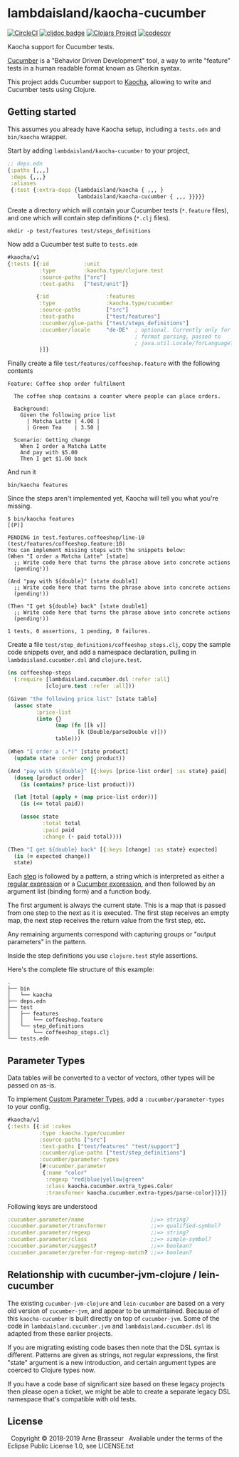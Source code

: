 # lambdaisland/kaocha-cucumber

<!-- badges -->
[![CircleCI](https://circleci.com/gh/lambdaisland/kaocha-cucumber.svg?style=svg)](https://circleci.com/gh/lambdaisland/kaocha-cucumber) [![cljdoc badge](https://cljdoc.org/badge/lambdaisland/kaocha-cucumber)](https://cljdoc.org/d/lambdaisland/kaocha-cucumber) [![Clojars Project](https://img.shields.io/clojars/v/lambdaisland/kaocha-cucumber.svg)](https://clojars.org/lambdaisland/kaocha-cucumber) [![codecov](https://codecov.io/gh/lambdaisland/kaocha-cucumber/branch/master/graph/badge.svg)](https://codecov.io/gh/lambdaisland/kaocha-cucumber)
<!-- /badges -->

Kaocha support for Cucumber tests.

[Cucumber](https://cucumber.io) is a "Behavior Driven Development" tool, a way
to write "feature" tests in a human readable format known as Gherkin syntax.

This project adds Cucumber support to
[Kaocha](https://github.com/lambdaisland/kaocha), allowing to write and Cucumber
tests using Clojure.

## Getting started

This assumes you already have Kaocha setup, including a `tests.edn` and
`bin/kaocha` wrapper.

Start by adding `lambdaisland/kaocha-cucumber` to your project,

``` clojure
;; deps.edn
{:paths [,,,]
 :deps {,,,}
 :aliases
 {:test {:extra-deps {lambdaisland/kaocha { ,,, }
                      lambdaisland/kaocha-cucumber { ,,, }}}}}
```

Create a directory which will contain your Cucumber tests (`*.feature` files),
and one which will contain step definitions (`*.clj` files).

``` shell
mkdir -p test/features test/steps_definitions
```

Now add a Cucumber test suite to `tests.edn`

``` clojure
#kaocha/v1
{:tests [{:id           :unit
          :type         :kaocha.type/clojure.test
          :source-paths ["src"]
          :test-paths   ["test/unit"]}

         {:id                  :features
          :type                :kaocha.type/cucumber
          :source-paths        ["src"]
          :test-paths          ["test/features"]
          :cucumber/glue-paths ["test/steps_definitions"]
          :cucumber/locale     "de-DE"  ; optional. Currently only for number
                                        ; format parsing, passed to
                                        ; java.util.Locale/forLanguageTag
          }]}
```

Finally create a file `test/features/coffeeshop.feature` with the following contents

``` feature
Feature: Coffee shop order fulfilment

  The coffee shop contains a counter where people can place orders.

  Background:
    Given the following price list
      | Matcha Latte | 4.00 |
      | Green Tea    | 3.50 |

  Scenario: Getting change
    When I order a Matcha Latte
    And pay with $5.00
    Then I get $1.00 back
```

And run it

``` shell
bin/kaocha features
```

Since the steps aren't implemented yet, Kaocha will tell you what you're
missing.

```
$ bin/kaocha features
[(P)]

PENDING in test.features.coffeeshop/line-10 (test/features/coffeeshop.feature:10)
You can implement missing steps with the snippets below:
(When "I order a Matcha Latte" [state]
  ;; Write code here that turns the phrase above into concrete actions
  (pending!))

(And "pay with ${double}" [state double1]
  ;; Write code here that turns the phrase above into concrete actions
  (pending!))

(Then "I get ${double} back" [state double1]
  ;; Write code here that turns the phrase above into concrete actions
  (pending!))

1 tests, 0 assertions, 1 pending, 0 failures.
```

Create a file `test/step_definitions/coffeeshop_steps.clj`, copy the sample code
snippets over, and add a namespace declaration, pulling in
`lambdaisland.cucumber.dsl` and `clojure.test`.


``` clojure
(ns coffeeshop-steps
  (:require [lambdaisland.cucumber.dsl :refer :all]
            [clojure.test :refer :all]))

(Given "the following price list" [state table]
  (assoc state
         :price-list
         (into {}
               (map (fn [[k v]]
                      [k (Double/parseDouble v)]))
               table)))

(When "I order a (.*)" [state product]
  (update state :order conj product))

(And "pay with ${double}" [{:keys [price-list order] :as state} paid]
  (doseq [product order]
    (is (contains? price-list product)))

  (let [total (apply + (map price-list order))]
    (is (<= total paid))

    (assoc state
           :total total
           :paid paid
           :change (- paid total))))

(Then "I get ${double} back" [{:keys [change] :as state} expected]
  (is (= expected change))
  state)
```

Each [step](https://docs.cucumber.io/cucumber/step-definitions/) is followed by
a pattern, a string which is interpreted as either a [regular
expression](https://docs.oracle.com/javase/8/docs/api/java/util/regex/Pattern.html)
or a [Cucumber
expression](https://docs.cucumber.io/cucumber/cucumber-expressions/), and then
followed by an argument list (binding form) and a function body.

The first argument is always the current state. This is a map that is passed
from one step to the next as it is executed. The first step receives an empty
map, the next step receives the return value from the first step, etc.

Any remaining arguments correspond with capturing groups or "output parameters"
in the pattern.

Inside the step definitions you use `clojure.test` style assertions.

Here's the complete file structure of this example:

```
.
├── bin
│   └── kaocha
├── deps.edn
├── test
│   ├── features
│   │   └── coffeeshop.feature
│   └── step_definitions
│       └── coffeeshop_steps.clj
└── tests.edn
```


## Parameter Types

Data tables will be converted to a vector of vectors, other types will be passed
on as-is.

To implement [Custom Parameter
Types](https://docs.cucumber.io/cucumber/cucumber-expressions/#custom-parameter-types),
add a `:cucumber/parameter-types` to your config.

``` clojure
#kaocha/v1
{:tests [{:id :cukes
          :type :kaocha.type/cucumber
          :source-paths ["src"]
          :test-paths ["test/features" "test/support"]
          :cucumber/glue-paths ["test/step_definitions"]
          :cucumber/parameter-types
          [#:cucumber.parameter
           {:name "color"
            :regexp "red|blue|yellow|green"
            :class kaocha.cucumber.extra_types.Color
            :transformer kaocha.cucumber.extra-types/parse-color}]}]}
```

Following keys are understood

``` clojure
:cucumber.parameter/name                     ;;=> string?
:cucumber.parameter/transformer              ;;=> qualified-symbol?
:cucumber.parameter/regexp                   ;;=> string?
:cucumber.parameter/class                    ;;=> simple-symbol?
:cucumber.parameter/suggest?                 ;;=> boolean?
:cucumber.parameter/prefer-for-regexp-match? ;;=> boolean?
```

## Relationship with cucumber-jvm-clojure / lein-cucumber

The existing `cucumber-jvm-clojure` and `lein-cucumber` are based on a very old
version of `cucumber-jvm`, and appear to be unmaintained. Because of this
`kaocha-cucumber` is built directly on top of `cucumber-jvm`. Some of the code
in `lambdaisland.cucumber.jvm` and `lambdaisland.cucumber.dsl` is adapted from
these earlier projects.

If you are migrating existing code bases then note that the DSL syntax is
different. Patterns are given as strings, not regular expressions, the first
"state" argument is a new introduction, and certain argument types are coerced
to Clojure types now.

If you have a code base of significant size based on these legacy projects then
please open a ticket, we might be able to create a separate legacy DSL namespace
that's compatible with old tests.

<!-- license-epl -->
## License
&nbsp;
Copyright &copy; 2018-2019 Arne Brasseur
&nbsp;
Available under the terms of the Eclipse Public License 1.0, see LICENSE.txt
<!-- /license-epl -->

